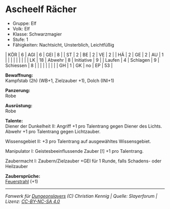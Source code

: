 # Ascheelf Rächer  
- Gruppe: Elf  
- Volk: Elf  
- Klasse: Schwarzmagier  
- Stufe: 1  
- Fähigkeiten: Nachtsicht, Unsterblich, Leichtfüßig  


| KÖR    | 6  | AGI      | 6  | GEI        | 8  |
| ST     | 2  | BE       | 2  | VE         | 2  |
| HÄ     | 2  | GE       | 2  | AU         | 1  |
|        |    |          |    |            |    |
| LK     | 18 | Abwehr   | 8  | Initiative | 9  |
| Laufen | 4  | Schlagen | 9  | Schiessen  | 8  |
|        |    |          |    |            |    |
| GH     | 1  | GK       | no | EP         | 53 |


**Bewaffnung:**  
Kampfstab (2h) (WB+1, Zielzauber +1), Dolch (INI+1)

**Panzerung:**  
Robe

**Ausrüstung:**  
Robe

**Talente:**  
Diener der Dunkelheit II: Angriff +1 pro Talentrang gegen Diener des Lichts. Abwehr +1 pro Talentrang gegen Lichtzauber.

Wissensgebiet II: +3 pro Talentrang auf ausgewähltes Wissensgebiet.

Manipulator I: Geistesbeeinflussende Zauber [!] +1 pro Talentrang.

Zaubermacht I: Zaubern/Zielzauber +GEI für 1 Runde, falls Schadens- oder Heilzauber


**Zaubersprüche:**  
[Feuerstrahl](/grw/zauber/feuerstrahl.md) (+1)




___
*Fanwerk für [Dungeonslayers](https://www.dungeonslayers.net/) (C) Christian Kennig | Quelle: Slayerforum | Lizenz: [CC-BY-NC-SA 4.0](https://creativecommons.org/licenses/by-nc-sa/4.0/deed.de)*